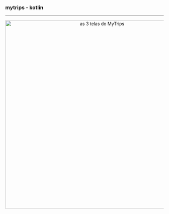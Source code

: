 ### mytrips - kotlin
<hr>
<div align=center>
  <img width="600em" alt="as 3 telas do MyTrips" src="https://github.com/gabfernandes8/ativ2_myTrips/assets/124157058/8ce4f2e9-96e2-479f-9210-f35f82a9c0d8">
</div>
